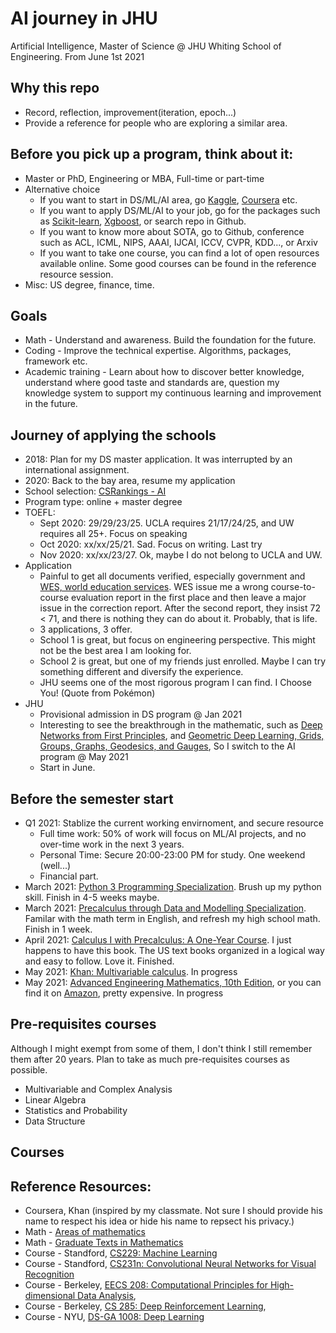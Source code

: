 # AI journey in JHU
Artificial Intelligence, Master of Science @ JHU Whiting School of Engineering.
From June 1st 2021

## Why this repo
* Record, reflection, improvement(iteration, epoch...)
* Provide a reference for people who are exploring a similar area. 

## Before you pick up a program, think about it:
* Master or PhD, Engineering or MBA, Full-time or part-time
* Alternative choice
  * If you want to start in DS/ML/AI area, go [Kaggle](https://www.kaggle.com/), [Coursera](https://www.coursera.org/) etc.
  * If you want to apply DS/ML/AI to your job, go for the packages such as [Scikit-learn](https://scikit-learn.org/stable/#), [Xgboost](https://xgboost.readthedocs.io/en/latest/), or search repo in Github. 
  * If you want to know more about SOTA, go to Github, conference such as ACL, ICML, NIPS, AAAI, IJCAI, ICCV, CVPR, KDD..., or Arxiv
  * If you want to take one course, you can find a lot of open resources available online. Some good courses can be found in the reference resource session. 
* Misc: US degree, finance, time. 

## Goals 
* Math - Understand and awareness. Build the foundation for the future. 
* Coding - Improve the technical expertise. Algorithms, packages, framework etc.
* Academic training - Learn about how to discover better knowledge, understand where good taste and standards are, question my knowledge system to support my continuous learning and improvement in the future.

## Journey of applying the schools
* 2018: Plan for my DS master application. It was interrupted by an international assignment. 
* 2020: Back to the bay area, resume my application
* School selection: [CSRankings - AI](http://csrankings.org/#/index?ai&vision&mlmining&nlp&ir&us)
* Program type: online + master degree
* TOEFL: 
  * Sept 2020: 29/29/23/25. UCLA requires 21/17/24/25, and UW requires all 25+. Focus on speaking
  * Oct 2020: xx/xx/25/21. Sad. Focus on writing. Last try
  * Nov 2020: xx/xx/23/27. Ok, maybe I do not belong to UCLA and UW. 
* Application
  * Painful to get all documents verified, especially government and [WES, world education services](https://www.wes.org). WES issue me a wrong course-to-course evaluation report in the first place and then leave a major issue in the correction report. After the second report, they insist 72 < 71, and there is nothing they can do about it. Probably, that is life. 
  * 3 applications, 3 offer. 
  * School 1 is great, but focus on engineering perspective. This might not be the best area I am looking for. 
  * School 2 is great, but one of my friends just enrolled. Maybe I can try something different and diversify the experience. 
  * JHU seems one of the most rigorous program I can find. I Choose You! (Quote from Pokémon)
* JHU
  * Provisional admission in DS program @ Jan 2021
  * Interesting to see the breakthrough in the mathematic, such as [Deep Networks from First Principles](https://cmsa.fas.harvard.edu/wp-content/uploads/2021/04/Deep_Networks_from_First_Principles.pdf), and [Geometric Deep Learning,  Grids, Groups, Graphs, Geodesics, and Gauges](https://arxiv.org/abs/2104.13478), So I switch to the AI program @ May 2021
  * Start in June. 

## Before the semester start
* Q1 2021: Stablize the current working envirnoment, and secure resource
  * Full time work: 50% of work will focus on ML/AI projects, and no over-time work in the next 3 years. 
  * Personal Time: Secure 20:00-23:00 PM for study. One weekend (well...) 
  * Financial part. 
* March 2021: [Python 3 Programming Specialization](https://www.coursera.org/specializations/python-3-programming). Brush up my python skill. Finish in 4-5 weeks maybe. 
* March 2021: [Precalculus through Data and Modelling Specialization](https://www.coursera.org/specializations/precalculus-data-modelling). Familar with the math term in English, and refresh my high school math. Finish in 1 week. 
* April 2021: [Calculus I with Precalculus: A One-Year Course](https://www.amazon.com/Calculus-I-Precalculus-One-Year-Course-dp-0618568069/dp/0618568069/ref=mt_other?_encoding=UTF8&me=&qid=1621531863). I just happens to have this book. The US text books organized in a logical way and easy to follow. Love it. Finished. 
* May 2021: [Khan: Multivariable calculus](https://www.khanacademy.org/math/multivariable-calculus). In progress
* May 2021: [Advanced Engineering Mathematics, 10th Edition](http://webpages.iust.ac.ir/jazbi/books/10Edition-ErwinKreyszig-AdvancedEngineeringMathematics.pdf), or you can find it on [Amazon](https://www.amazon.com/Advanced-Engineering-Mathematics-Erwin-Kreyszig/dp/0470458364/ref=sr_1_1?dchild=1&keywords=advanced+engineering+mathematics&qid=1621532850&s=books&sr=1-1), pretty expensive. In progress
## Pre-requisites courses
Although I might exempt from some of them, I don't think I still remember them after 20 years. Plan to take as much pre-requisites courses as possible. 
* Multivariable and Complex Analysis
* Linear Algebra
* Statistics and Probability
* Data Structure
## Courses



## Reference Resources: 
  * Coursera, Khan (inspired by my classmate. Not sure I should provide his name to respect his idea or hide his name to repsect his privacy.)
  * Math - [Areas of mathematics](https://en.wikipedia.org/wiki/Areas_of_mathematics)
  * Math - [Graduate Texts in Mathematics](https://en.wikipedia.org/wiki/Graduate_Texts_in_Mathematics)
  * Course - Standford, [CS229: Machine Learning](http://cs229.stanford.edu/)
  * Course - Standford, [CS231n: Convolutional Neural Networks for Visual Recognition](http://cs231n.stanford.edu/)
  * Course - Berkeley, [EECS 208: Computational Principles for High-dimensional Data Analysis](https://book-wright-ma.github.io/Book-WM-20210422.pdf), 
  * Course - Berkeley, [CS 285: Deep Reinforcement Learning](https://www.youtube.com/playlist?list=PL_iWQOsE6TfURIIhCrlt-wj9ByIVpbfGc), 
  * Course - NYU, [DS-GA 1008: Deep Learning](https://atcold.github.io/pytorch-Deep-Learning/)
